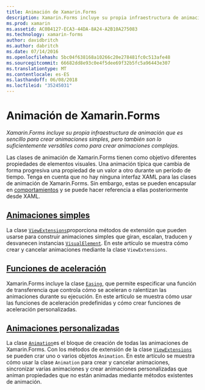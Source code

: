 ```yaml
---
title: Animación de Xamarin.Forms
description: Xamarin.Forms incluye su propia infraestructura de animación que es sencillo para crear animaciones simples, pero también son lo suficientemente versátiles como para crear animaciones complejas.
ms.prod: xamarin
ms.assetid: AC0B4127-ECA3-44DA-8A24-A2B10A275083
ms.technology: xamarin-forms
author: davidbritch
ms.author: dabritch
ms.date: 07/14/2016
ms.openlocfilehash: 5bc04f638168a10266c20e278481fc0c513afe48
ms.sourcegitcommit: 66682dd8e93c0e4f5dee69f32b5fc5a96443e307
ms.translationtype: MT
ms.contentlocale: es-ES
ms.lasthandoff: 06/08/2018
ms.locfileid: "35245031"
---
```

# <a name="animation-in-xamarinforms"></a>Animación de Xamarin.Forms

_Xamarin.Forms incluye su propia infraestructura de animación que es sencillo para crear animaciones simples, pero también son lo suficientemente versátiles como para crear animaciones complejas._

Las clases de animación de Xamarin.Forms tienen como objetivo diferentes propiedades de elementos visuales. Una animación típica que cambia de forma progresiva una propiedad de un valor a otro durante un período de tiempo. Tenga en cuenta que no hay ninguna interfaz XAML para las clases de animación de Xamarin.Forms. Sin embargo, estas se pueden encapsular en [comportamientos](~/xamarin-forms/app-fundamentals/behaviors/index.md) y se puede hacer referencia a ellas posteriormente desde XAML.

## <a name="simple-animationssimplemd"></a>[Animaciones simples](simple.md)

La clase [`ViewExtensions`](https://developer.xamarin.com/api/type/Xamarin.Forms.ViewExtensions/)proporciona métodos de extensión que pueden usarse para construir animaciones simples que giran, escalan, traducen y desvanecen instancias [`VisualElement`](https://developer.xamarin.com/api/type/Xamarin.Forms.VisualElement/). En este artículo se muestra cómo crear y cancelar animaciones mediante la clase `ViewExtensions`.

## <a name="easing-functionseasingmd"></a>[Funciones de aceleración ](easing.md)

Xamarin.Forms incluye la clase [`Easing`](https://developer.xamarin.com/api/type/Xamarin.Forms.Easing/), que permite especificar una función de transferencia que controla cómo se aceleran o ralentizan las animaciones durante su ejecución. En este artículo se muestra cómo usar las funciones de aceleración predefinidas y cómo crear funciones de aceleración personalizadas.

## <a name="custom-animationscustommd"></a>[Animaciones personalizadas](custom.md)

La clase [`Animation`](https://developer.xamarin.com/api/type/Xamarin.Forms.Animation/)es el bloque de creación de todas las animaciones de Xamarin.Forms. Con los métodos de extensión de la clase [`ViewExtensions`](https://developer.xamarin.com/api/type/Xamarin.Forms.ViewExtensions/) se pueden crar uno o varios objetos `Animation`. En este artículo se muestra cómo usar la clase `Animation` para crear y cancelar animaciones, sincronizar varias animaciones y crear animaciones personalizadas que animan propiedades que no están animadas mediante métodos existentes de animación.
